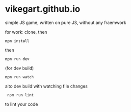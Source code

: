 # vikegart.github.io
simple JS game, written on pure JS, without any fraemwork

for work:
clone, then
```
npm install
```
then
```
npm run dev
```
(for dev build)
```
npm run watch
```
aito dev build with watching file changes
```
 npm run lint
 ```
 to lint your code
